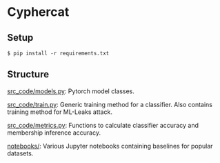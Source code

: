 # Cyphercat


## Setup 
```console
$ pip install -r requirements.txt
```


## Structure
[src_code/models.py](src_code/models.py): Pytorch model classes.    

[src_code/train.py](src_code/train.py): Generic training method for a classifier. Also contains training method for ML-Leaks attack.   

[src_code/metrics.py](src_code/metrics.py): Functions to calculate classifier accuracy and membership inference accuracy.   

[notebooks/](notebooks/): Various Jupyter notebooks containing baselines for popular datasets.   



